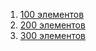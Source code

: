 1. [100 элементов](./bitmap100.png)
2. [200 элементов](./bitmap200.png)
3. [300 элементов](./bitmap300.png)

